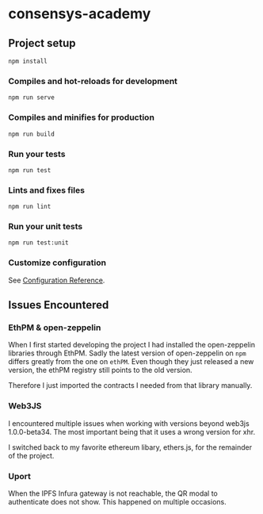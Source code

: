 # consensys-academy

## Project setup
```
npm install
```

### Compiles and hot-reloads for development
```
npm run serve
```

### Compiles and minifies for production
```
npm run build
```

### Run your tests
```
npm run test
```

### Lints and fixes files
```
npm run lint
```

### Run your unit tests
```
npm run test:unit
```

### Customize configuration
See [Configuration Reference](https://cli.vuejs.org/config/).


## Issues Encountered 

### EthPM & open-zeppelin
When I first started developing the project I had installed the open-zeppelin libraries through EthPM.
Sadly the latest version of open-zeppelin on `npm` differs greatly from the one on `ethPM`. 
Even though they just released a new version, the ethPM registry still points to the old version.

Therefore I just imported the contracts I needed from that library manually. 

### Web3JS 
I encountered multiple issues when working with versions beyond web3js 1.0.0-beta34. 
The most important being that it uses a wrong version for xhr. 

I switched back to my favorite ethereum libary, ethers.js, for the remainder of the project. 

### Uport 
When the IPFS Infura gateway is not reachable, the QR modal to authenticate does not show. This happened on multiple occasions. 